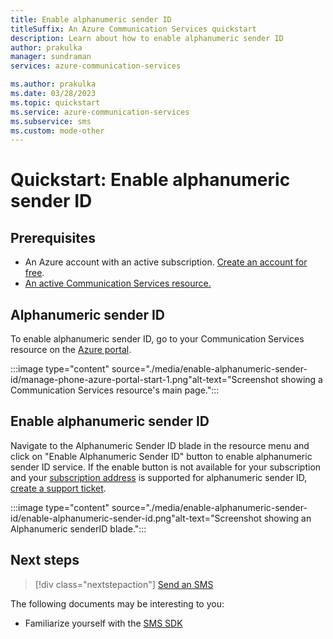 ```yaml
---
title: Enable alphanumeric sender ID
titleSuffix: An Azure Communication Services quickstart 
description: Learn about how to enable alphanumeric sender ID
author: prakulka
manager: sundraman
services: azure-communication-services

ms.author: prakulka
ms.date: 03/28/2023
ms.topic: quickstart
ms.service: azure-communication-services
ms.subservice: sms
ms.custom: mode-other
---
```

# Quickstart: Enable alphanumeric sender ID


## Prerequisites

- An Azure account with an active subscription. [Create an account for free](https://azure.microsoft.com/free/?WT.mc_id=A261C142F).
- [An active Communication Services resource.](../create-communication-resource.md)

## Alphanumeric sender ID
To enable alphanumeric sender ID, go to your Communication Services resource on the [Azure portal](https://portal.azure.com).

:::image type="content" source="./media/enable-alphanumeric-sender-id/manage-phone-azure-portal-start-1.png"alt-text="Screenshot showing a Communication Services resource's main page.":::

## Enable alphanumeric sender ID
Navigate to the Alphanumeric Sender ID blade in the resource menu and click on "Enable Alphanumeric Sender ID" button to enable alphanumeric sender ID service. If the enable button is not available for your subscription and your [subscription address](../../concepts/numbers/sub-eligibility-number-capability.md) is supported for alphanumeric sender ID, [create a support ticket](https://aka.ms/ACS-Support).

:::image type="content" source="./media/enable-alphanumeric-sender-id/enable-alphanumeric-sender-id.png"alt-text="Screenshot showing an Alphanumeric senderID blade.":::

## Next steps

> [!div class="nextstepaction"]
> [Send an SMS](../sms/send.md)

The following documents may be interesting to you:

- Familiarize yourself with the [SMS SDK](../../concepts/sms/sdk-features.md)
